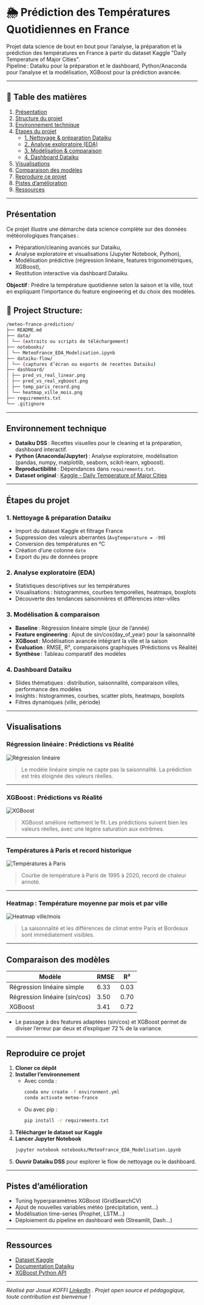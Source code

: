 # 🌦️ Prédiction des Températures Quotidiennes en France

Projet data science de bout en bout pour l’analyse, la préparation et la prédiction des températures en France à partir du dataset Kaggle "Daily Temperature of Major Cities".  
Pipeline : Dataiku pour la préparation et le dashboard, Python/Anaconda pour l’analyse et la modélisation, XGBoost pour la prédiction avancée.

---
## 📑 Table des matières

1. [Présentation](#présentation)
2. [Structure du projet](#structure-du-projet)
3. [Environnement technique](#environnement-technique)
4. [Étapes du projet](#étapes-du-projet)
    - [1. Nettoyage & préparation Dataiku](#1-nettoyage--préparation-dataiku)
    - [2. Analyse exploratoire (EDA)](#2-analyse-exploratoire-eda)
    - [3. Modélisation & comparaison](#3-modélisation--comparaison)
    - [4. Dashboard Dataiku](#4-dashboard-dataiku)
5. [Visualisations](#visualisations)
6. [Comparaison des modèles](#comparaison-des-modèles)
7. [Reproduire ce projet](#reproduire-ce-projet)
8. [Pistes d’amélioration](#pistes-damélioration)
9. [Ressources](#ressources)

---

## Présentation

Ce projet illustre une démarche data science complète sur des données météorologiques françaises :
- Préparation/cleaning avancés sur Dataiku,
- Analyse exploratoire et visualisations (Jupyter Notebook, Python),
- Modélisation prédictive (régression linéaire, features trigonométriques, XGBoost),
- Restitution interactive via dashboard Dataiku.

**Objectif** : Prédire la température quotidienne selon la saison et la ville, tout en expliquant l’importance du feature engineering et du choix des modèles.

## 📂 Project Structure:

```bash
/meteo-france-prediction/
├── README.md
├── data/
│ └── (extraits ou scripts de téléchargement)
├── notebooks/
│ └── MeteoFrance_EDA_Modelisation.ipynb
├── dataiku-flow/
│ └── (captures d’écran ou exports de recettes Dataiku)
├── dashboard/
│ ├── pred_vs_real_linear.png
│ ├── pred_vs_real_xgboost.png
│ ├── temp_paris_record.png
│ └── heatmap_ville_mois.png
├── requirements.txt
└── .gitignore
```

---

## Environnement technique

- **Dataiku DSS** : Recettes visuelles pour le cleaning et la préparation, dashboard interactif.
- **Python (Anaconda/Jupyter)** : Analyse exploratoire, modélisation (pandas, numpy, matplotlib, seaborn, scikit-learn, xgboost).
- **Reproductibilité** : Dépendances dans `requirements.txt`.
- **Dataset original** : [Kaggle - Daily Temperature of Major Cities](https://www.kaggle.com/datasets/sudalairajkumar/daily-temperature-of-major-cities)

---

## Étapes du projet

### 1. Nettoyage & préparation Dataiku

- Import du dataset Kaggle et filtrage France
- Suppression des valeurs aberrantes (`AvgTemperature = -99`)
- Conversion des températures en °C
- Création d’une colonne `date`
- Export du jeu de données propre

### 2. Analyse exploratoire (EDA)

- Statistiques descriptives sur les températures
- Visualisations : histogrammes, courbes temporelles, heatmaps, boxplots
- Découverte des tendances saisonnières et différences inter-villes

### 3. Modélisation & comparaison

- **Baseline** : Régression linéaire simple (jour de l’année)
- **Feature engineering** : Ajout de sin/cos(day_of_year) pour la saisonnalité
- **XGBoost** : Modélisation avancée intégrant la ville et la saison
- **Évaluation** : RMSE, R², comparaisons graphiques (Prédictions vs Réalité)
- **Synthèse** : Tableau comparatif des modèles

### 4. Dashboard Dataiku

- Slides thématiques : distribution, saisonnalité, comparaison villes, performance des modèles
- Insights : histogrammes, courbes, scatter plots, heatmaps, boxplots
- Filtres dynamiques (ville, période)

---

## Visualisations

### Régression linéaire : Prédictions vs Réalité
![Régression linéaire](../mon-projet-meteo-france/dashbord/pred_vs_real_linear.png)
> Le modèle linéaire simple ne capte pas la saisonnalité. La prédiction est très éloignée des valeurs réelles.

---

### XGBoost : Prédictions vs Réalité
![XGBoost](../mon-projet-meteo-france/dashbord/pred_vs_real_xgboost.png)
> XGBoost améliore nettement le fit. Les prédictions suivent bien les valeurs réelles, avec une légère saturation aux extrêmes.

---

### Températures à Paris et record historique
![Températures à Paris](../mon-projet-meteo-france/dashbord/temp_paris_record.png)
> Courbe de température à Paris de 1995 à 2020, record de chaleur annoté.

---

### Heatmap : Température moyenne par mois et par ville
![Heatmap ville/mois](../mon-projet-meteo-france/dashbord/heatmap_ville_mois.png)
> La saisonnalité et les différences de climat entre Paris et Bordeaux sont immédiatement visibles.

---

## Comparaison des modèles

| Modèle                         | RMSE   | R²     |
|--------------------------------|--------|--------|
| Régression linéaire simple     | 6.33   | 0.03   |
| Régression linéaire (sin/cos)  | 3.50   | 0.70   |
| XGBoost                        | 3.41   | 0.72   |

- Le passage à des features adaptées (sin/cos) et XGBoost permet de diviser l’erreur par deux et d’expliquer 72 % de la variance.

---

## Reproduire ce projet

1. **Cloner ce dépôt**
2. **Installer l’environnement**
    - Avec conda :  
      ```bash
      conda env create -f environment.yml
      conda activate meteo-france
      ```
    - Ou avec pip :  
      ```bash
      pip install -r requirements.txt
      ```
3. **Télécharger le dataset sur Kaggle**
4. **Lancer Jupyter Notebook**
    ```bash
    jupyter notebook notebooks/MeteoFrance_EDA_Modelisation.ipynb
    ```
5. **Ouvrir Dataiku DSS** pour explorer le flow de nettoyage ou le dashboard.

---

## Pistes d’amélioration

- Tuning hyperparamètres XGBoost (GridSearchCV)
- Ajout de nouvelles variables météo (précipitation, vent…)
- Modélisation time-series (Prophet, LSTM…)
- Déploiement du pipeline en dashboard web (Streamlit, Dash…)

---

## Ressources

- [Dataset Kaggle](https://www.kaggle.com/datasets/sudalairajkumar/daily-temperature-of-major-cities)
- [Documentation Dataiku](https://doc.dataiku.com/)
- [XGBoost Python API](https://xgboost.readthedocs.io/en/latest/python/index.html)

---

*Réalisé par Josué KOFFI [LinkedIn](https://www.linkedin.com/in/josu%C3%A9-kinsanh-nixxon-koffi/) . Projet open source et pédagogique, toute contribution est bienvenue !*

